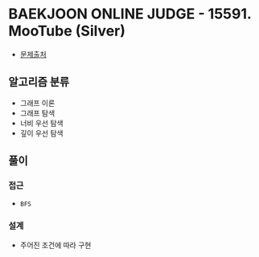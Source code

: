 # BAEKJOON ONLINE JUDGE - 15591. MooTube (Silver)

- [문제출처](https://www.acmicpc.net/problem/15591 '15591. MooTube (Silver)')

## 알고리즘 분류

- 그래프 이론
- 그래프 탐색
- 너비 우선 탐색
- 깊이 우선 탐색

## 풀이

### 접근

- `BFS`

### 설계

- 주어진 조건에 따라 구현
